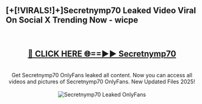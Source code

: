 <h2>[+[!VIRALS!]+]Secretnymp70 Leaked Video Viral On Social X Trending Now - wicpe</h2>
<br>
<div align="center">
<h2><a href="https://libra.edu.pl?Secretnymp70" rel="nofollow">🔴 CLICK HERE 🌐==►► Secretnymp70</a></h2>
<br>
Get Secretnymp70 OnlyFans leaked all content. Now you can access all videos and pictures of Secretnymp70 OnlyFans. New Updated Files 2025!
<br>
<br>
<a href="https://libra.edu.pl?Secretnymp70" rel="nofollow" data-target="animated-image.originalLink"><img src="https://i.ibb.co.com/WyWwxjT/player-gif2.gif" alt="Secretnymp70 Leaked OnlyFans" style="max-width: 100%; display: inline-block;" data-target="animated-image.originalImage"></a>
</div>
<br>